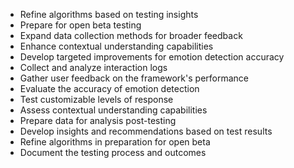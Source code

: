 - Refine algorithms based on testing insights
- Prepare for open beta testing
- Expand data collection methods for broader feedback
- Enhance contextual understanding capabilities
- Develop targeted improvements for emotion detection accuracy
- Collect and analyze interaction logs
- Gather user feedback on the framework's performance
- Evaluate the accuracy of emotion detection
- Test customizable levels of response
- Assess contextual understanding capabilities
- Prepare data for analysis post-testing
- Develop insights and recommendations based on test results
- Refine algorithms in preparation for open beta
- Document the testing process and outcomes